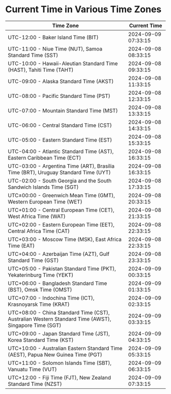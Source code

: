 # Current Time in Various Time Zones

| Time Zone | Current Time |
|-----------|--------------|
| UTC-12:00 - Baker Island Time (BIT) | 2024-09-09 07:33:15 |
| UTC-11:00 - Niue Time (NUT), Samoa Standard Time (SST) | 2024-09-08 08:33:15 |
| UTC-10:00 - Hawaii-Aleutian Standard Time (HAST), Tahiti Time (TAHT) | 2024-09-08 09:33:15 |
| UTC-09:00 - Alaska Standard Time (AKST) | 2024-09-08 11:33:15 |
| UTC-08:00 - Pacific Standard Time (PST) | 2024-09-08 12:33:15 |
| UTC-07:00 - Mountain Standard Time (MST) | 2024-09-08 13:33:15 |
| UTC-06:00 - Central Standard Time (CST) | 2024-09-08 14:33:15 |
| UTC-05:00 - Eastern Standard Time (EST) | 2024-09-08 15:33:15 |
| UTC-04:00 - Atlantic Standard Time (AST), Eastern Caribbean Time (ECT) | 2024-09-08 16:33:15 |
| UTC-03:00 - Argentina Time (ART), Brasília Time (BRT), Uruguay Standard Time (UYT) | 2024-09-08 16:33:15 |
| UTC-02:00 - South Georgia and the South Sandwich Islands Time (SGT) | 2024-09-08 17:33:15 |
| UTC±00:00 - Greenwich Mean Time (GMT), Western European Time (WET) | 2024-09-08 20:33:15 |
| UTC+01:00 - Central European Time (CET), West Africa Time (WAT) | 2024-09-08 21:33:15 |
| UTC+02:00 - Eastern European Time (EET), Central Africa Time (CAT) | 2024-09-08 22:33:15 |
| UTC+03:00 - Moscow Time (MSK), East Africa Time (EAT) | 2024-09-08 22:33:15 |
| UTC+04:00 - Azerbaijan Time (AZT), Gulf Standard Time (GST) | 2024-09-08 23:33:15 |
| UTC+05:00 - Pakistan Standard Time (PKT), Yekaterinburg Time (YEKT) | 2024-09-09 00:33:15 |
| UTC+06:00 - Bangladesh Standard Time (BST), Omsk Time (OMST) | 2024-09-09 01:33:15 |
| UTC+07:00 - Indochina Time (ICT), Krasnoyarsk Time (KRAT) | 2024-09-09 02:33:15 |
| UTC+08:00 - China Standard Time (CST), Australian Western Standard Time (AWST), Singapore Time (SGT) | 2024-09-09 03:33:15 |
| UTC+09:00 - Japan Standard Time (JST), Korea Standard Time (KST) | 2024-09-09 04:33:15 |
| UTC+10:00 - Australian Eastern Standard Time (AEST), Papua New Guinea Time (PGT) | 2024-09-09 05:33:15 |
| UTC+11:00 - Solomon Islands Time (SBT), Vanuatu Time (VUT) | 2024-09-09 06:33:15 |
| UTC+12:00 - Fiji Time (FJT), New Zealand Standard Time (NZST) | 2024-09-09 07:33:15 |
